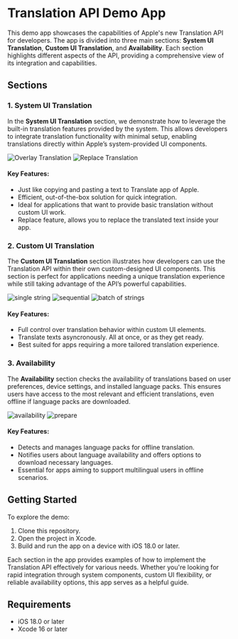 # Translation API Demo App

This demo app showcases the capabilities of Apple's new Translation API for developers. The app is divided into three main sections: **System UI Translation**, **Custom UI Translation**, and **Availability**. Each section highlights different aspects of the API, providing a comprehensive view of its integration and capabilities.

## Sections

### 1. System UI Translation
In the **System UI Translation** section, we demonstrate how to leverage the built-in translation features provided by the system. This allows developers to integrate translation functionality with minimal setup, enabling translations directly within Apple’s system-provided UI components.

![Overlay Translation](https://github.com/user-attachments/assets/b5da2648-f798-43b9-a0df-e3db3ab30819)
![Replace Translation](https://github.com/user-attachments/assets/02987970-1d29-454c-bc1b-62d2eadb57d5)


#### Key Features:
- Just like copying and pasting a text to Translate app of Apple.
- Efficient, out-of-the-box solution for quick integration.
- Ideal for applications that want to provide basic translation without custom UI work.
- Replace feature, allows you to replace the translated text inside your app.

### 2. Custom UI Translation
The **Custom UI Translation** section illustrates how developers can use the Translation API within their own custom-designed UI components. This section is perfect for applications needing a unique translation experience while still taking advantage of the API’s powerful capabilities.

![single string](https://github.com/user-attachments/assets/93e43ef3-2e40-4102-8fb4-39046f604f83)
![sequential](https://github.com/user-attachments/assets/610354ba-4f63-4bad-b9a2-1585a2d32ec8)
![batch of strings](https://github.com/user-attachments/assets/b76b0108-4e29-4992-b971-2ebd120bb656)


#### Key Features:
- Full control over translation behavior within custom UI elements.
- Translate texts asyncronously. All at once, or as they get ready.
- Best suited for apps requiring a more tailored translation experience.

### 3. Availability
The **Availability** section checks the availability of translations based on user preferences, device settings, and installed language packs. This ensures users have access to the most relevant and efficient translations, even offline if language packs are downloaded.

![availability](https://github.com/user-attachments/assets/3e99cfd6-68b3-49e5-a556-3ce34fe043a3)
![prepare](https://github.com/user-attachments/assets/cf7efcb3-e91f-4af9-b281-f49a15d93879)


#### Key Features:
- Detects and manages language packs for offline translation.
- Notifies users about language availability and offers options to download necessary languages.
- Essential for apps aiming to support multilingual users in offline scenarios.

## Getting Started

To explore the demo:
1. Clone this repository.
2. Open the project in Xcode.
3. Build and run the app on a device with iOS 18.0 or later.

Each section in the app provides examples of how to implement the Translation API effectively for various needs. Whether you're looking for rapid integration through system components, custom UI flexibility, or reliable availability options, this app serves as a helpful guide.

## Requirements

- iOS 18.0 or later
- Xcode 16 or later

